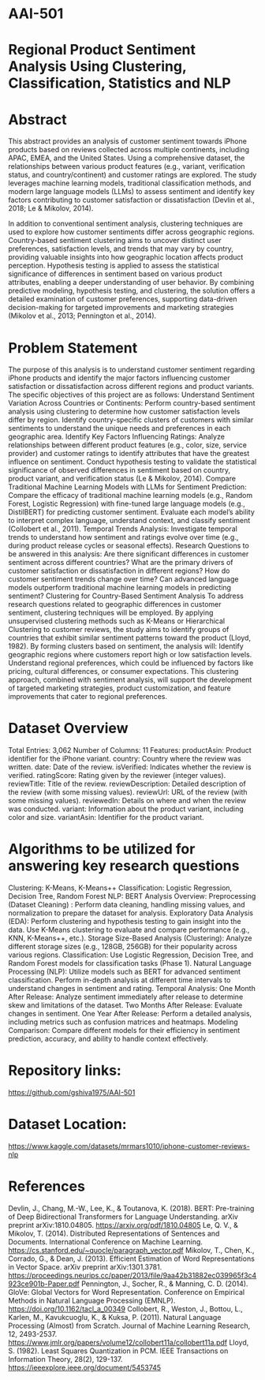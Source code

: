 # AAI-501
# Regional Product Sentiment Analysis Using Clustering, Classification, Statistics  and NLP 

# Abstract
This abstract  provides an analysis of customer sentiment towards iPhone products based on reviews collected across multiple continents, including APAC, EMEA, and the United States. Using a comprehensive dataset, the relationships between various product features (e.g., variant, verification status, and country/continent) and customer ratings are explored. The study leverages machine learning models, traditional classification methods, and modern large language models (LLMs) to assess sentiment and identify key factors contributing to customer satisfaction or dissatisfaction (Devlin et al., 2018; Le & Mikolov, 2014).

In addition to conventional sentiment analysis, clustering techniques are used to explore how customer sentiments differ across geographic regions. Country-based sentiment clustering aims to uncover distinct user preferences, satisfaction levels, and trends that may vary by country, providing valuable insights into how geographic location affects product perception. Hypothesis testing is applied to assess the statistical significance of differences in sentiment based on various product attributes, enabling a deeper understanding of user behavior. By combining predictive modeling, hypothesis testing, and clustering, the solution offers a detailed examination of customer preferences, supporting data-driven decision-making for targeted improvements and marketing strategies (Mikolov et al., 2013; Pennington et al., 2014).
# Problem Statement
The purpose of this analysis is to understand customer sentiment regarding iPhone products and identify the major factors influencing customer satisfaction or dissatisfaction across different regions and product variants. The specific objectives of this project are as follows:
Understand Sentiment Variation Across Countries or Continents:
Perform country-based sentiment analysis using clustering to determine how customer satisfaction levels differ by region.
Identify country-specific clusters of customers with similar sentiments to understand the unique needs and preferences in each geographic area.
Identify Key Factors Influencing Ratings:
Analyze relationships between different product features (e.g., color, size, service provider) and customer ratings to identify attributes that have the greatest influence on sentiment.
Conduct hypothesis testing to validate the statistical significance of observed differences in sentiment based on country, product variant, and verification status (Le & Mikolov, 2014).
Compare Traditional Machine Learning Models with LLMs for Sentiment Prediction:
Compare the efficacy of traditional machine learning models (e.g., Random Forest, Logistic Regression) with fine-tuned large language models (e.g., DistilBERT) for predicting customer sentiment.
Evaluate each model’s ability to interpret complex language, understand context, and classify sentiment (Collobert et al., 2011).
Temporal Trends Analysis:
Investigate temporal trends to understand how sentiment and ratings evolve over time (e.g., during product release cycles or seasonal effects).
Research Questions to be answered in this analysis:
Are there significant differences in customer sentiment across different countries?
What are the primary drivers of customer satisfaction or dissatisfaction in different regions?
How do customer sentiment trends change over time?
Can advanced language models outperform traditional machine learning models in predicting sentiment?
Clustering for Country-Based Sentiment Analysis
To address research questions related to geographic differences in customer sentiment, clustering techniques will be employed. By applying unsupervised clustering methods such as K-Means or Hierarchical Clustering to customer reviews, the study aims to identify groups of countries that exhibit similar sentiment patterns toward the product (Lloyd, 1982). By forming clusters based on sentiment, the analysis will:
Identify geographic regions where customers report high or low satisfaction levels.
Understand regional preferences, which could be influenced by factors like pricing, cultural differences, or consumer expectations.
This clustering approach, combined with sentiment analysis, will support the development of targeted marketing strategies, product customization, and feature improvements that cater to regional preferences.

# Dataset Overview
Total Entries: 3,062
Number of Columns: 11
Features:
productAsin: Product identifier for the iPhone variant.
country: Country where the review was written.
date: Date of the review.
isVerified: Indicates whether the review is verified.
ratingScore: Rating given by the reviewer (integer values).
reviewTitle: Title of the review.
reviewDescription: Detailed description of the review (with some missing values).
reviewUrl: URL of the review (with some missing values).
reviewedIn: Details on where and when the review was conducted.
variant: Information about the product variant, including color and size.
variantAsin: Identifier for the product variant.

# Algorithms to be utilized for answering key research questions
Clustering: K-Means, K-Means++
Classification: Logistic Regression, Decision Tree, Random Forest
NLP: BERT
Analysis Overview:
Preprocessing (Dataset Cleaning) :
Perform data cleaning, handling missing values, and normalization to prepare the dataset for analysis.
Exploratory Data Analysis (EDA):
Perform clustering and hypothesis testing to gain insight into the data.
Use K-Means clustering to evaluate and compare performance (e.g., KNN, K-Means++, etc.).
Storage Size-Based Analysis (Clustering):
Analyze different storage sizes (e.g., 128GB, 256GB) for their popularity across various regions.
Classification:
Use Logistic Regression, Decision Tree, and Random Forest models for classification tasks (Phase 1).
Natural Language Processing (NLP):
Utilize models such as BERT for advanced sentiment classification.
Perform in-depth analysis at different time intervals to understand changes in sentiment and rating.
Temporal Analysis:
One Month After Release: Analyze sentiment immediately after release to determine skew and limitations of the dataset.
Two Months After Release: Evaluate changes in sentiment.
One Year After Release: Perform a detailed analysis, including metrics such as confusion matrices and heatmaps.
Modeling Comparison:
Compare different models for their efficiency in sentiment prediction, accuracy, and ability to handle context effectively.


# Repository links:
https://github.com/gshiva1975/AAI-501

# Dataset Location:
https://www.kaggle.com/datasets/mrmars1010/iphone-customer-reviews-nlp

# References
Devlin, J., Chang, M.-W., Lee, K., & Toutanova, K. (2018). BERT: Pre-training of Deep Bidirectional Transformers for Language Understanding. arXiv preprint arXiv:1810.04805. https://arxiv.org/pdf/1810.04805
Le, Q. V., & Mikolov, T. (2014). Distributed Representations of Sentences and Documents. International Conference on Machine Learning. https://cs.stanford.edu/~quocle/paragraph_vector.pdf
Mikolov, T., Chen, K., Corrado, G., & Dean, J. (2013). Efficient Estimation of Word Representations in Vector Space. arXiv preprint arXiv:1301.3781. https://proceedings.neurips.cc/paper/2013/file/9aa42b31882ec039965f3c4923ce901b-Paper.pdf
Pennington, J., Socher, R., & Manning, C. D. (2014). GloVe: Global Vectors for Word Representation. Conference on Empirical Methods in Natural Language Processing (EMNLP). https://doi.org/10.1162/tacl_a_00349
Collobert, R., Weston, J., Bottou, L., Karlen, M., Kavukcuoglu, K., & Kuksa, P. (2011). Natural Language Processing (Almost) from Scratch. Journal of Machine Learning Research, 12, 2493-2537. https://www.jmlr.org/papers/volume12/collobert11a/collobert11a.pdf
Lloyd, S. (1982). Least Squares Quantization in PCM. IEEE Transactions on Information Theory, 28(2), 129-137. https://ieeexplore.ieee.org/document/5453745



